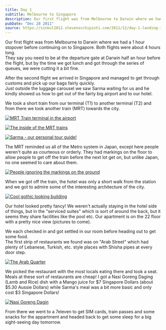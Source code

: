 ```yaml
---
title: Day 1
subtitle: Melbourne to Singapore
description: Our first flight was from Melbourne to Darwin where we had a 1 hour stopover before continuing on to Singapore. Both flights were about 4 ho...
pubDate: "Dec 28 2011"
source: https://sinkul2012.stevenocchipinti.com/2011/12/day-1-landing-in-singapore.html
---
```


Our first flight was from Melbourne to Darwin where we had a 1 hour stopover before continuing on to Singapore. Both flights were about 4 hours long.  
They say you need to be at the departure gate at Darwin half an hour before the flight, but by the time we got lunch and got through the series of queues, we were cutting it a bit fine.

After the second flight we arrived in Singapore and managed to get through customs and pick up our bags fairly quickly.  
Just outside the luggage carousel we saw Sarma waiting for us and he kindly showed us how to get out of the fairly big airport and to our hotel.

We took a short train from our terminal (T1) to another terminal (T2) and from there we took another train (MRT) towards the city.

[![MRT Train terminal in the airport](https://4.bp.blogspot.com/-Jxgz-0qvO68/TvyP3BRjZmI/AAAAAAAAAv0/b8SiO6CTjZ8/s320/20111228221904.jpg)](https://4.bp.blogspot.com/-Jxgz-0qvO68/TvyP3BRjZmI/AAAAAAAAAv0/b8SiO6CTjZ8/s1600/20111228221904.jpg)

[![The inside of the MRT trains](https://2.bp.blogspot.com/-2kE5LPvBuhk/TvyP4H6k4CI/AAAAAAAAAv8/YOF4_dkAQVw/s320/20111228221949.jpg)](https://2.bp.blogspot.com/-2kE5LPvBuhk/TvyP4H6k4CI/AAAAAAAAAv8/YOF4_dkAQVw/s1600/20111228221949.jpg)

[![Sarma - our personal tour guide!](https://1.bp.blogspot.com/-dw4jYUuWveg/TvyP5caypVI/AAAAAAAAAwE/CNp3yoosoBY/s320/20111228222022.jpg)](https://1.bp.blogspot.com/-dw4jYUuWveg/TvyP5caypVI/AAAAAAAAAwE/CNp3yoosoBY/s1600/20111228222022.jpg)

The MRT reminded us all of the Metro system in Japan, except here people weren't quite as courteous or orderly. They had markings on the floor to allow people to get off the train before the next lot get on, but unlike Japan, no one seemed to care about them.

[![People ignoring the markings on the ground](https://1.bp.blogspot.com/-xHzNl3Ybxyo/TvyP6pIYJ0I/AAAAAAAAAwI/ZcuyaaLFge8/s320/20111228223602.jpg)](https://1.bp.blogspot.com/-xHzNl3Ybxyo/TvyP6pIYJ0I/AAAAAAAAAwI/ZcuyaaLFge8/s1600/20111228223602.jpg)

When we got off the train, the hotel was only a short walk from the station and we got to admire some of the interesting architecture of the city.

[![Cool gothic looking building](https://3.bp.blogspot.com/-SF6-JQZWzGc/TvyP8YIPE6I/AAAAAAAAAwY/9cZSj103YDs/s320/20111228230809.jpg)](https://3.bp.blogspot.com/-SF6-JQZWzGc/TvyP8YIPE6I/AAAAAAAAAwY/9cZSj103YDs/s1600/20111228230809.jpg)

Our hotel looked pretty fancy! We weren't actually staying in the hotel side of things, but in the "serviced suites" which is sort of around the back, but it seems they share facilities like the pool etc. Our apartment is on the 22 floor with a pretty nice view (pictures to come).

We each checked in and got settled in our room before heading out to get some food.  
The first strip of restaurants we found was on "Arab Street" which had plenty of Lebanese, Turkish, etc. style places with Shisha pipes at every door step.

[![The Arab Quarter](https://1.bp.blogspot.com/-J6NRM3P8zls/TvyUZ2c-rrI/AAAAAAAAAw8/Cvuo1rD9Hfw/s320/20111228235251.jpg)](https://1.bp.blogspot.com/-J6NRM3P8zls/TvyUZ2c-rrI/AAAAAAAAAw8/Cvuo1rD9Hfw/s1600/20111228235251.jpg)

We picked the restaurant with the most locals eating there and took a seat.  
Meals at these sort of restaurants are cheap! I got a Nasi Goreng Daging (Lamb and Rice) dish with a Mango juice for $7 Singapore Dollars (about $5.30 Aussie Dollars) while Sarma's meal was a bit more basic and only cost $3 Singapore Dollars!

[![Nasi Goreng Dagin](https://2.bp.blogspot.com/-wA0ZA7afU4U/TvyP_dAnBOI/AAAAAAAAAww/gvoDaOVjNrw/s320/20111229001101.jpg)](https://2.bp.blogspot.com/-wA0ZA7afU4U/TvyP_dAnBOI/AAAAAAAAAww/gvoDaOVjNrw/s1600/20111229001101.jpg)

From there we went to a 7eleven to get SIM cards, train passes and some snacks for the appartment and headed back to get some sleep for a big sight-seeing day tomorrow.
